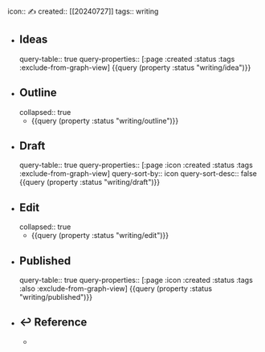 icon:: ✍
created:: [[20240727]]
tags:: writing

- ## Ideas
  query-table:: true
  query-properties:: [:page :created :status :tags :exclude-from-graph-view]
  {{query (property :status "writing/idea")}}
- ## Outline
  collapsed:: true
  - {{query (property :status "writing/outline")}}
- ## Draft
  query-table:: true
  query-properties:: [:page :icon :created :status :tags :exclude-from-graph-view]
  query-sort-by:: icon
  query-sort-desc:: false
  {{query (property :status "writing/draft")}}
- ## Edit
  collapsed:: true
  - {{query (property :status "writing/edit")}}
- ## Published
  query-table:: true
  query-properties:: [:page :icon :created :status :tags :also :exclude-from-graph-view]
  {{query (property :status "writing/published")}}
- ## ↩ Reference
  -